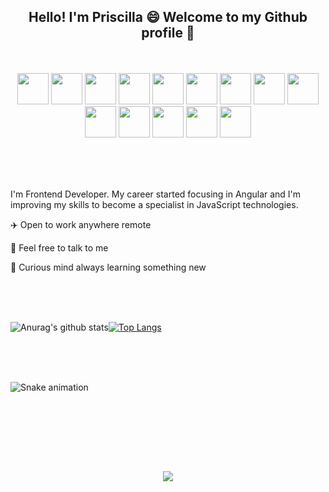 ## <p align="center"> Hello! I'm Priscilla 😄 Welcome to my Github profile 👋</p>

<br>

<p align="center">
<img height="50px" src="https://cdn.jsdelivr.net/gh/devicons/devicon/icons/angularjs/angularjs-original.svg"/>
<img height="50px" src="https://cdn.jsdelivr.net/gh/devicons/devicon/icons/typescript/typescript-original.svg"/>
<img height="50px" src="https://cdn.jsdelivr.net/gh/devicons/devicon/icons/css3/css3-original.svg"/>
<img height="50px" src="https://cdn.jsdelivr.net/gh/devicons/devicon/icons/html5/html5-original.svg"/>
<img height="50px" src="https://cdn.jsdelivr.net/gh/devicons/devicon/icons/javascript/javascript-original.svg"/>
<img height="50px" src="https://cdn.jsdelivr.net/gh/devicons/devicon/icons/bootstrap/bootstrap-original.svg"/>
<img height="50px" src="https://cdn.jsdelivr.net/gh/devicons/devicon/icons/git/git-original.svg"/>
<img height="50px" src="https://cdn.jsdelivr.net/gh/devicons/devicon/icons/sass/sass-original.svg"/>
<img height="50px" src="https://cdn.jsdelivr.net/gh/devicons/devicon/icons/selenium/selenium-original.svg"/>
<img height="50px" src="https://cdn.jsdelivr.net/gh/devicons/devicon/icons/spring/spring-original-wordmark.svg"/>
<img height="50px" src="https://cdn.jsdelivr.net/gh/devicons/devicon/icons/java/java-original.svg"/>
<img height="50px" src="https://cdn.jsdelivr.net/gh/devicons/devicon/icons/vuejs/vuejs-original.svg"/>
<img height="50px" src="https://cdn.jsdelivr.net/gh/devicons/devicon/icons/react/react-original.svg"/>
<img height="50px" src="https://cdn.jsdelivr.net/gh/devicons/devicon/icons/vscode/vscode-original.svg"/>

</p>   

<br>
<br>
<br>

<p> I'm Frontend Developer. My career started focusing in Angular and I'm improving my skills to become a specialist in JavaScript technologies.</p>

<p>✈️ Open to work anywhere remote</p>
<p>💬 Feel free to talk to me</p>
<p>🌱 Curious mind always learning something new</p>
 
<br>
<br>
<br>     
 

![Anurag's github stats](https://github-readme-stats.vercel.app/api?username=priscillasrg&theme=dark&count_private=true&show_icons=true&title_color=6e40c9&icon_color=6e40c9&line_height=20)[![Top Langs](https://github-readme-stats.vercel.app/api/top-langs/?username=priscillasrg&theme=dark&layout=compact&show_icons=true&title_color=6e40c9&icon_color=6e40c9)](https://github.com/anuraghazra/github-readme-stats)
     
 <br>
 <br> 
 <br>
          
![Snake animation](https://github.com/priscillasrg/priscillasrg/blob/output/github-contribution-grid-snake.svg)
            
 <br>
 <br>
          
##      
<br>
<br>      
<div  align="center">

<a href="https://www.linkedin.com/in/priscillasrg" target="_blank"><img src="https://img.shields.io/badge/-LinkedIn-%230077B5?style=for-the-badge&logo=linkedin&logoColor=white" target="_blank"></a>   
</div>         
          
